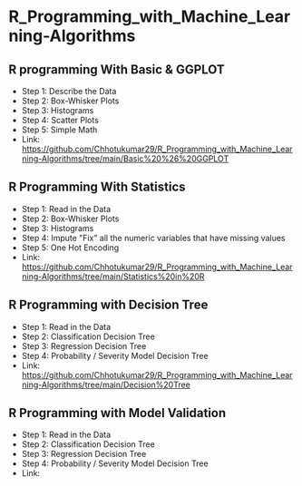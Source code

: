 # R_Programming_with_Machine_Learning-Algorithms

## R programming With Basic & GGPLOT  
* Step 1: Describe the Data
* Step 2: Box-Whisker Plots
* Step 3: Histograms
* Step 4: Scatter Plots
* Step 5: Simple Math
* Link: https://github.com/Chhotukumar29/R_Programming_with_Machine_Learning-Algorithms/tree/main/Basic%20%26%20GGPLOT


## R Programming With Statistics
* Step 1: Read in the Data
* Step 2: Box-Whisker Plots
* Step 3: Histograms
* Step 4: Impute "Fix" all the numeric variables that have missing values
* Step 5: One Hot Encoding
* Link: https://github.com/Chhotukumar29/R_Programming_with_Machine_Learning-Algorithms/tree/main/Statistics%20in%20R

## R Programming with Decision Tree
* Step 1: Read in the Data
* Step 2: Classification Decision Tree
* Step 3: Regression Decision Tree
* Step 4: Probability / Severity Model Decision Tree
* Link: https://github.com/Chhotukumar29/R_Programming_with_Machine_Learning-Algorithms/tree/main/Decision%20Tree

## R Programming with Model Validation
* Step 1: Read in the Data
* Step 2: Classification Decision Tree
* Step 3: Regression Decision Tree
* Step 4: Probability / Severity Model Decision Tree 
* Link: 

 


